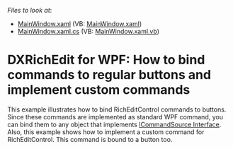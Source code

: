 <!-- default file list -->
*Files to look at*:

* [MainWindow.xaml](./CS/MainWindow.xaml) (VB: [MainWindow.xaml](./VB/MainWindow.xaml))
* [MainWindow.xaml.cs](./CS/MainWindow.xaml.cs) (VB: [MainWindow.xaml.vb](./VB/MainWindow.xaml.vb))
<!-- default file list end -->
# DXRichEdit for WPF: How to bind commands to regular buttons and implement custom commands


<p>This example illustrates how to bind RichEditControl commands to buttons. Since these commands are implemented as standard WPF command, you can bind them to any object that implements <a href="http://msdn.microsoft.com/en-us/library/system.windows.input.icommandsource.aspx"><u>ICommandSource Interface</u></a>. Also, this example shows how to implement a custom command for RichEditControl. This command is bound to a button too.</p>

<br/>


